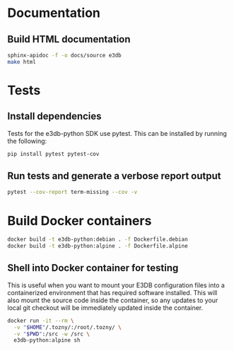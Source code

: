 # Documentation

## Build HTML documentation

```bash
sphinx-apidoc -f -o docs/source e3db
make html
```

# Tests

## Install dependencies
Tests for the e3db-python SDK use pytest. This can be installed by running the following:
```bash
pip install pytest pytest-cov
```

## Run tests and generate a verbose report output

```bash
pytest --cov-report term-missing --cov -v
```

# Build Docker containers

```bash
docker build -t e3db-python:debian . -f Dockerfile.debian
docker build -t e3db-python:alpine . -f Dockerfile.alpine
```

## Shell into Docker container for testing

This is useful when you want to mount your E3DB configuration files into a
containerized environment that has required software installed. This will also
mount the source code inside the container, so any updates to your local git
checkout will be immediately updated inside the container.

```bash
docker run -it --rm \
  -v "$HOME"/.tozny/:/root/.tozny/ \
  -v "$PWD":/src -w /src \
  e3db-python:alpine sh
```
